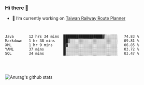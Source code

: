 ### Hi there 👋

- 🔭 I’m currently working on [Taiwan Railway Route Planner](https://github.com/Taiwan-Railway-Route-Planner)

<br/>

<!--START_SECTION:waka-->
```text
Java       12 hrs 34 mins  ██████████████████▓░░░░░░   74.83 % 
Markdown   1 hr 38 mins    ██▒░░░░░░░░░░░░░░░░░░░░░░   09.81 % 
XML        1 hr 9 mins     █▓░░░░░░░░░░░░░░░░░░░░░░░   06.85 % 
YAML       37 mins         █░░░░░░░░░░░░░░░░░░░░░░░░   03.72 % 
SQL        34 mins         █░░░░░░░░░░░░░░░░░░░░░░░░   03.47 % 
```
<!--END_SECTION:waka-->

<br/>
<br/>

![Anurag's github stats](https://github-readme-stats.vercel.app/api?username=DepickereSven&show_icons=true&theme=tokyonight)



<!--
**DepickereSven/DepickereSven** is a ✨ _special_ ✨ repository because its `README.md` (this file) appears on your GitHub profile.

Here are some ideas to get you started:

- 🔭 I’m currently working on ...
- 🌱 I’m currently learning ...
- 👯 I’m looking to collaborate on ...
- 🤔 I’m looking for help with ...
- 💬 Ask me about ...
- 📫 How to reach me: ...
- 😄 Pronouns: ...
- ⚡ Fun fact: ...
-->
